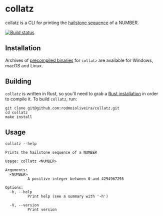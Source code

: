 # collatz

collatz is a CLI for printing the [hailstone sequence](https://en.wikipedia.org/wiki/Collatz_conjecture) of a NUMBER.

[![Build status](https://github.com/rodmoioliveira/collatz/workflows/ci/badge.svg)](https://github.com/rodmoioliveira/collatz/actions)

## Installation

Archives of [precompiled binaries](https://github.com/rodmoioliveira/collatz/releases)
for `collatz` are available for Windows, macOS and Linux.

## Building

`collatz` is written in Rust, so you'll need to grab a [Rust installation](https://www.rust-lang.org/tools/install)
in order to compile it. To build `collatz`, run:

```
git clone git@github.com:rodmoioliveira/collatz.git
cd collatz
make install
```

## Usage

```
collatz --help

Prints the hailstone sequence of a NUMBER

Usage: collatz <NUMBER>

Arguments:
  <NUMBER>
          A positive integer between 0 and 4294967295

Options:
  -h, --help
          Print help (see a summary with '-h')

  -V, --version
          Print version
```
